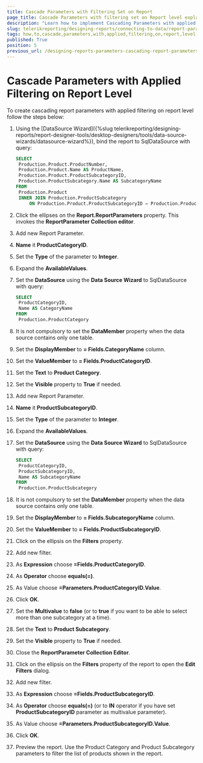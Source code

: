 ```yaml
---
title: Cascade Parameters with Filtering Set on Report
page_title: Cascade Parameters with filtering set on Report level explained
description: "Learn how to implement Cascading Parameters with applied filtering on Report level in Telerik Reporting."
slug: telerikreporting/designing-reports/connecting-to-data/report-parameters/how-to-cascade-parameters-with-applied-filtering-on-report-level
tags: how,to,cascade,parameters,with,applied,filtering,on,report,level
published: True
position: 5
previous_url: /designing-reports-parameters-cascading-report-parameters
---
```


# Cascade Parameters with Applied Filtering on Report Level

To create cascading report parameters with applied filtering on report level follow the steps below:

1. Using the [DataSource Wizard]({%slug telerikreporting/designing-reports/report-designer-tools/desktop-designers/tools/data-source-wizards/datasource-wizard%}), bind the report to SqlDataSource with query:

   ```SQL
   SELECT
   	Production.Product.ProductNumber,
   	Production.Product.Name AS ProductName,
   	Production.Product.ProductSubcategoryID,
   	Production.ProductSubcategory.Name AS SubcategoryName
   FROM
   	Production.Product
   	INNER JOIN Production.ProductSubcategory
   		ON Production.Product.ProductSubcategoryID = Production.ProductSubcategory.ProductSubcategoryID
   ```

1. Click the ellipses on the **Report.ReportParameters** property. This invokes the **ReportParameter Collection editor**.
1. Add new Report Parameter.
1. **Name** it **ProductCategoryID**.
1. Set the **Type** of the parameter to **Integer**.
1. Expand the **AvailableValues**.
1. Set the **DataSource** using the **Data Source Wizard** to SqlDataSource with query:

   ```SQL
   SELECT
   	ProductCategoryID,
   	Name AS CategoryName
   FROM
   	Production.ProductCategory
   ```

1. It is not compulsory to set the **DataMember** property when the data source contains only one table.
1. Set the **DisplayMember** to **= Fields.CategoryName** column.
1. Set the **ValueMember** to **= Fields.ProductCategoryID**.
1. Set the **Text** to **Product Category**.
1. Set the **Visible** property to **True** if needed.
1. Add new Report Parameter.
1. **Name** it **ProductSubcategoryID**.
1. Set the **Type** of the parameter to **Integer**.
1. Expand the **AvailableValues**.
1. Set the **DataSource** using the **Data Source Wizard** to SqlDataSource with query:

   ```SQL
   SELECT
   	ProductCategoryID,
   	ProductSubcategoryID,
   	Name AS SubcategoryName
   FROM
   	Production.ProductSubcategory
   ```

1. It is not compulsory to set the **DataMember** property when the data source contains only one table.
1. Set the **DisplayMember** to **= Fields.SubcategoryName** column.
1. Set the **ValueMember** to **= Fields.ProductSubcategoryID**.
1. Click on the ellipsis on the **Filters** property.
1. Add new filter.
1. As **Expression** choose **=Fields.ProductCategoryID**.
1. As **Operator** choose **equals(=)**.
1. As Value choose **=Parameters.ProductCategoryID.Value**.
1. Click **OK**.
1. Set the **Multivalue** to **false** (or to **true** if you want to be able to select more than one subcategory at a time).
1. Set the **Text** to **Product Subcategory**.
1. Set the **Visible** property to **True** if needed.
1. Close the **ReportParameter Collection Editor**.
1. Click on the ellipsis on the **Filters** property of the report to open the **Edit Filters** dialog.
1. Add new filter.
1. As **Expression** choose **=Fields.ProductSubcategoryID**.
1. As **Operator** choose **equals(=)** (or to **IN** operator if you have set **ProductSubcategoryID** parameter as multivalue parameter).
1. As Value choose **=Parameters.ProductSubcategoryID.Value**.
1. Click **OK**.
1. Preview the report. Use the Product Category and Product Subcategory parameters to filter the list of products shown in the report.
